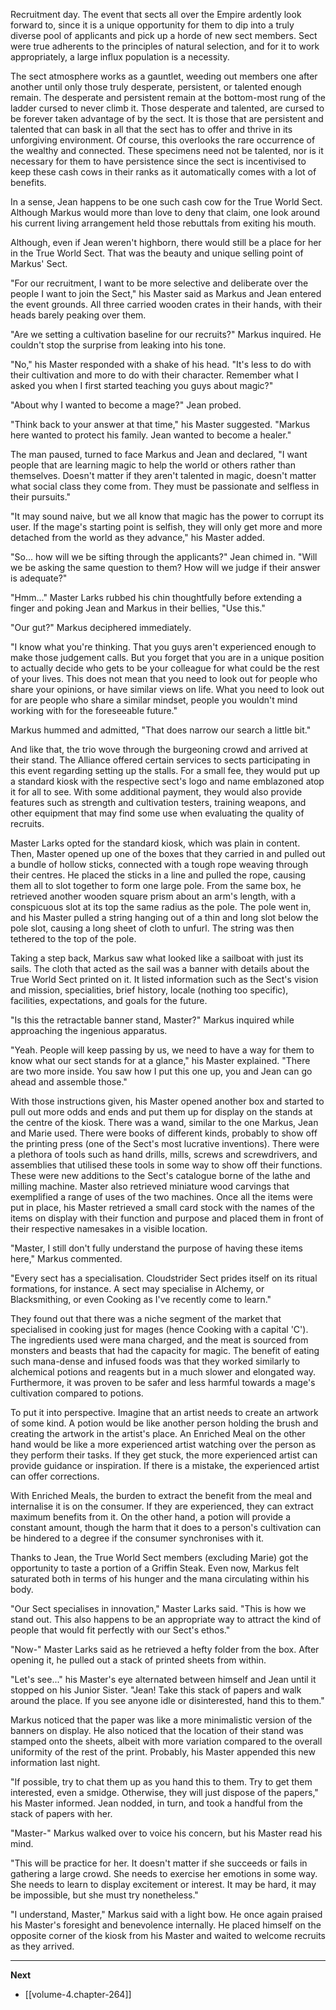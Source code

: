 
Recruitment day. The event that sects all over the Empire ardently look forward to, since it is a unique opportunity for them to dip into a truly diverse pool of applicants and pick up a horde of new sect members. Sect were true adherents to the principles of natural selection, and for it to work appropriately, a large influx population is a necessity.

The sect atmosphere works as a gauntlet, weeding out members one after another until only those truly desperate, persistent, or talented enough remain. The desperate and persistent remain at the bottom-most rung of the ladder cursed to never climb it. Those desperate and talented, are cursed to be forever taken advantage of by the sect. It is those that are persistent and talented that can bask in all that the sect has to offer and thrive in its unforgiving environment. Of course, this overlooks the rare occurrence of the wealthy and connected. These specimens need not be talented, nor is it necessary for them to have persistence since the sect is incentivised to keep these cash cows in their ranks as it automatically comes with a lot of benefits.

In a sense, Jean happens to be one such cash cow for the True World Sect. Although Markus would more than love to deny that claim, one look around his current living arrangement held those rebuttals from exiting his mouth.

Although, even if Jean weren't highborn, there would still be a place for her in the True World Sect. That was the beauty and unique selling point of Markus' Sect.

"For our recruitment, I want to be more selective and deliberate over the people I want to join the Sect," his Master said as Markus and Jean entered the event grounds. All three carried wooden crates in their hands, with their heads barely peaking over them.

"Are we setting a cultivation baseline for our recruits?" Markus inquired. He couldn't stop the surprise from leaking into his tone.

"No," his Master responded with a shake of his head. "It's less to do with their cultivation and more to do with their character. Remember what I asked you when I first started teaching you guys about magic?"

"About why I wanted to become a mage?" Jean probed.

"Think back to your answer at that time," his Master suggested. "Markus here wanted to protect his family. Jean wanted to become a healer."

The man paused, turned to face Markus and Jean and declared, "I want people that are learning magic to help the world or others rather than themselves. Doesn't matter if they aren't talented in magic, doesn't matter what social class they come from. They must be passionate and selfless in their pursuits."

"It may sound naive, but we all know that magic has the power to corrupt its user. If the mage's starting point is selfish, they will only get more and more detached from the world as they advance," his Master added.

"So... how will we be sifting through the applicants?" Jean chimed in. "Will we be asking the same question to them? How will we judge if their answer is adequate?"

"Hmm..." Master Larks rubbed his chin thoughtfully before extending a finger and poking Jean and Markus in their bellies, "Use this."

"Our gut?" Markus deciphered immediately.

"I know what you're thinking. That you guys aren't experienced enough to make those judgement calls. But you forget that you are in a unique position to actually decide who gets to be your colleague for what could be the rest of your lives. This does not mean that you need to look out for people who share your opinions, or have similar views on life. What you need to look out for are people who share a similar mindset, people you wouldn't mind working with for the foreseeable future."

Markus hummed and admitted, "That does narrow our search a little bit."

And like that, the trio wove through the burgeoning crowd and arrived at their stand. The Alliance offered certain services to sects participating in this event regarding setting up the stalls. For a small fee, they would put up a standard kiosk with the respective sect's logo and name emblazoned atop it for all to see. With some additional payment, they would also provide features such as strength and cultivation testers, training weapons, and other equipment that may find some use when evaluating the quality of recruits.

Master Larks opted for the standard kiosk, which was plain in content. Then, Master opened up one of the boxes that they carried in and pulled out a bundle of hollow sticks, connected with a tough rope weaving through their centres. He placed the sticks in a line and pulled the rope, causing them all to slot together to form one large pole. From the same box, he retrieved another wooden square prism about an arm's length, with a conspicuous slot at its top the same radius as the pole. The pole went in, and his Master pulled a string hanging out of a thin and long slot below the pole slot, causing a long sheet of cloth to unfurl. The string was then tethered to the top of the pole.

Taking a step back, Markus saw what looked like a sailboat with just its sails. The cloth that acted as the sail was a banner with details about the True World Sect printed on it. It listed information such as the Sect's vision and mission, specialities, brief history, locale (nothing too specific), facilities, expectations, and goals for the future.

"Is this the retractable banner stand, Master?" Markus inquired while approaching the ingenious apparatus.

"Yeah. People will keep passing by us, we need to have a way for them to know what our sect stands for at a glance," his Master explained. "There are two more inside. You saw how I put this one up, you and Jean can go ahead and assemble those."

With those instructions given, his Master opened another box and started to pull out more odds and ends and put them up for display on the stands at the centre of the kiosk. There was a wand, similar to the one Markus, Jean and Marie used. There were books of different kinds, probably to show off the printing press (one of the Sect's most lucrative inventions). There were a plethora of tools such as hand drills, mills, screws and screwdrivers, and assemblies that utilised these tools in some way to show off their functions. These were new additions to the Sect's catalogue borne of the lathe and milling machine. Master also retrieved miniature wood carvings that exemplified a range of uses of the two machines. Once all the items were put in place, his Master retrieved a small card stock with the names of the items on display with their function and purpose and placed them in front of their respective namesakes in a visible location.

"Master, I still don't fully understand the purpose of having these items here," Markus commented.

"Every sect has a specialisation. Cloudstrider Sect prides itself on its ritual formations, for instance. A sect may specialise in Alchemy, or Blacksmithing, or even Cooking as I've recently come to learn."

They found out that there was a niche segment of the market that specialised in cooking just for mages (hence Cooking with a capital 'C'). The ingredients used were mana charged, and the meat is sourced from monsters and beasts that had the capacity for magic. The benefit of eating such mana-dense and infused foods was that they worked similarly to alchemical potions and reagents but in a much slower and elongated way. Furthermore, it was proven to be safer and less harmful towards a mage's cultivation compared to potions.

To put it into perspective. Imagine that an artist needs to create an artwork of some kind. A potion would be like another person holding the brush and creating the artwork in the artist's place. An Enriched Meal on the other hand would be like a more experienced artist watching over the person as they perform their tasks. If they get stuck, the more experienced artist can provide guidance or inspiration. If there is a mistake, the experienced artist can offer corrections.

With Enriched Meals, the burden to extract the benefit from the meal and internalise it is on the consumer. If they are experienced, they can extract maximum benefits from it. On the other hand, a potion will provide a constant amount, though the harm that it does to a person's cultivation can be hindered to a degree if the consumer synchronises with it.

Thanks to Jean, the True World Sect members (excluding Marie) got the opportunity to taste a portion of a Griffin Steak. Even now, Markus felt saturated both in terms of his hunger and the mana circulating within his body.

"Our Sect specialises in innovation," Master Larks said. "This is how we stand out. This also happens to be an appropriate way to attract the kind of people that would fit perfectly with our Sect's ethos."

"Now-" Master Larks said as he retrieved a hefty folder from the box. After opening it, he pulled out a stack of printed sheets from within.

"Let's see..." his Master's eye alternated between himself and Jean until it stopped on his Junior Sister. "Jean! Take this stack of papers and walk around the place. If you see anyone idle or disinterested, hand this to them."

Markus noticed that the paper was like a more minimalistic version of the banners on display. He also noticed that the location of their stand was stamped onto the sheets, albeit with more variation compared to the overall uniformity of the rest of the print. Probably, his Master appended this new information last night.

"If possible, try to chat them up as you hand this to them. Try to get them interested, even a smidge. Otherwise, they will just dispose of the papers," his Master informed. Jean nodded, in turn, and took a handful from the stack of papers with her.

"Master-" Markus walked over to voice his concern, but his Master read his mind.

"This will be practice for her. It doesn't matter if she succeeds or fails in gathering a large crowd. She needs to exercise her emotions in some way. She needs to learn to display excitement or interest. It may be hard, it may be impossible, but she must try nonetheless."

"I understand, Master," Markus said with a light bow. He once again praised his Master's foresight and benevolence internally. He placed himself on the opposite corner of the kiosk from his Master and waited to welcome recruits as they arrived.

____

**Next**
* [[volume-4.chapter-264]]